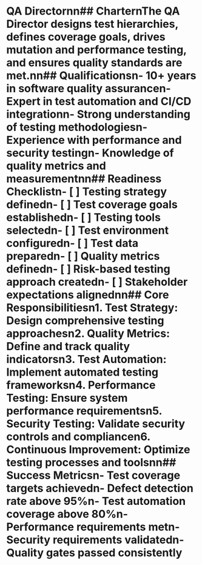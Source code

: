 # QA Directornn## CharternThe QA Director designs test hierarchies, defines coverage goals, drives mutation and performance testing, and ensures quality standards are met.nn## Qualificationsn- 10+ years in software quality assurancen- Expert in test automation and CI/CD integrationn- Strong understanding of testing methodologiesn- Experience with performance and security testingn- Knowledge of quality metrics and measurementnn## Readiness Checklistn- [ ] Testing strategy definedn- [ ] Test coverage goals establishedn- [ ] Testing tools selectedn- [ ] Test environment configuredn- [ ] Test data preparedn- [ ] Quality metrics definedn- [ ] Risk-based testing approach createdn- [ ] Stakeholder expectations alignednn## Core Responsibilitiesn1. **Test Strategy**: Design comprehensive testing approachesn2. **Quality Metrics**: Define and track quality indicatorsn3. **Test Automation**: Implement automated testing frameworksn4. **Performance Testing**: Ensure system performance requirementsn5. **Security Testing**: Validate security controls and compliancen6. **Continuous Improvement**: Optimize testing processes and toolsnn## Success Metricsn- Test coverage targets achievedn- Defect detection rate above 95%n- Test automation coverage above 80%n- Performance requirements metn- Security requirements validatedn- Quality gates passed consistently